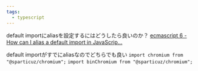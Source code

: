 ```yaml
---
tags:
  - typescript
---
```


default importにaliasを設定するにはどうしたら良いのか？
[ecmascript 6 - How can I alias a default import in JavaScrip...](https://stackoverflow.com/questions/39282253/how-can-i-alias-a-default-import-in-javascript)

default importがすでにaliasなのでどちらでも良い
`import chromium from "@sparticuz/chromium";`
`import binChromium from "@sparticuz/chromium";`